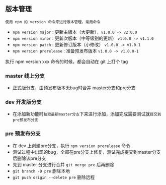 ## 版本管理
    使用 npm 的 version 命令来进行版本管理，常用命令
- `npm version major` : 更新主版本（大更新），`v1.0.0 -> v2.0.0`
- `npm version minor` : 更新次版本（中等级别的更新） `v1.0.0 -> v1.1.0`
- `npm version patch` : 更新修订版本（小修改） `v1.0.0 -> v1.0.1`
- `npm version prerelease` : 准备预发布版本 `v1.0.0 -> v1.0.0-1`

执行 npm version xxx 命令的时候，都会自动在 git 上打个 tag

### master 线上分支
 - 正式版分支，由预发布版本无bug时合并 master分支和pre分支
### dev 开发版分支
 - 在添加新功能时`拉取最新master分支`下来进行添加，添加完成需要测试就`提交到pre预发布分支`
### pre 预发布分支
 - 在 dev 上创建pre分支，执行 `npm version prerelease` 命令
 - 测试过程中出现的bug，全部在pre分支上修复，测试完成提交到master分支后删除该pre分支 
 - 先到 master 分支进行合并 `git merge pre` 后再删除
 - `git branch -D pre` 删除本地
 - `git push origin --delete pre` 删除远程
